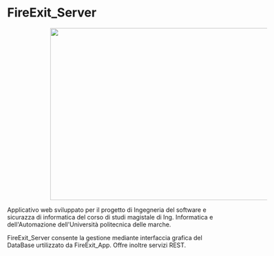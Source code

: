 # FireExit_Server

<img src="https://github.com/GiuseppeCannata/FireExit_Server/blob/master/screenshot/DashBoard.PNG" height="400" width="750" Hspace="100" Vspace="0">

Applicativo web sviluppato per il progetto di Ingegneria del software e sicurazza di informatica del corso di studi magistale di Ing. Informatica e dell'Automazione dell'Università politecnica delle marche.

FireExit_Server consente la gestione mediante interfaccia grafica del DataBase urtilizzato da FireExit_App. Offre inoltre servizi REST.
